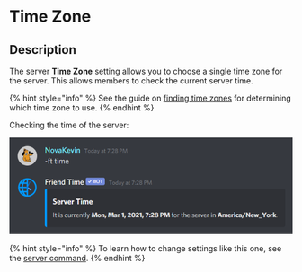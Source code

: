 # Time Zone

## Description

The server **Time Zone** setting allows you to choose a single time zone for the server. This allows members to check the current server time.

{% hint style="info" %}
See the guide on [finding time zones](../../finding-time-zones.md) for determining which time zone to use.
{% endhint %}

Checking the time of the server:

![](../../.gitbook/assets/image%20%286%29.png)

{% hint style="info" %}
To learn how to change settings like this one, see the [server command](../../commands/admin-commands/server.md).
{% endhint %}

